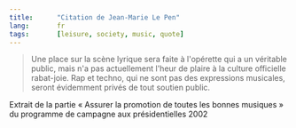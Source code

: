 ```yaml
---
title:      "Citation de Jean-Marie Le Pen"
lang:       fr
tags:       [leisure, society, music, quote]
---
```



> Une place sur la scène lyrique sera faite à l'opérette qui a un véritable public, mais n'a pas actuellement l'heur de plaire à la culture officielle rabat-joie. Rap et techno, qui ne sont pas des expressions musicales, seront évidemment privés de tout soutien public.


Extrait de la partie « Assurer la promotion de toutes les bonnes musiques » du programme de campagne aux présidentielles 2002
